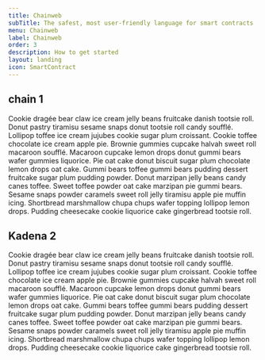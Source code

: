 ```yaml
---
title: Chainweb
subTitle: The safest, most user-friendly language for smart contracts
menu: Chainweb
label: Chainweb
order: 3
description: How to get started
layout: landing
icon: SmartContract
---
```


## chain 1

Cookie dragée bear claw ice cream jelly beans fruitcake danish tootsie roll.
Donut pastry tiramisu sesame snaps donut tootsie roll candy soufflé. Lollipop
toffee ice cream jujubes cookie sugar plum croissant. Cookie toffee chocolate
ice cream apple pie. Brownie gummies cupcake halvah sweet roll macaroon soufflé.
Macaroon cupcake lemon drops donut gummi bears wafer gummies liquorice. Pie oat
cake donut biscuit sugar plum chocolate lemon drops oat cake. Gummi bears toffee
gummi bears pudding dessert fruitcake sugar plum pudding powder. Donut marzipan
jelly beans candy canes toffee. Sweet toffee powder oat cake marzipan pie gummi
bears. Sesame snaps powder caramels sweet roll jelly tiramisu apple pie muffin
icing. Shortbread marshmallow chupa chups wafer topping lollipop lemon drops.
Pudding cheesecake cookie liquorice cake gingerbread tootsie roll.

## Kadena 2

Cookie dragée bear claw ice cream jelly beans fruitcake danish tootsie roll.
Donut pastry tiramisu sesame snaps donut tootsie roll candy soufflé. Lollipop
toffee ice cream jujubes cookie sugar plum croissant. Cookie toffee chocolate
ice cream apple pie. Brownie gummies cupcake halvah sweet roll macaroon soufflé.
Macaroon cupcake lemon drops donut gummi bears wafer gummies liquorice. Pie oat
cake donut biscuit sugar plum chocolate lemon drops oat cake. Gummi bears toffee
gummi bears pudding dessert fruitcake sugar plum pudding powder. Donut marzipan
jelly beans candy canes toffee. Sweet toffee powder oat cake marzipan pie gummi
bears. Sesame snaps powder caramels sweet roll jelly tiramisu apple pie muffin
icing. Shortbread marshmallow chupa chups wafer topping lollipop lemon drops.
Pudding cheesecake cookie liquorice cake gingerbread tootsie roll.
